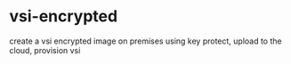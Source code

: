 # vsi-encrypted
create a vsi encrypted image on premises using key protect, upload to the cloud, provision vsi
